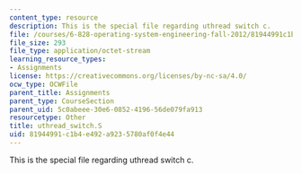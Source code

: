 ```yaml
---
content_type: resource
description: This is the special file regarding uthread switch c.
file: /courses/6-828-operating-system-engineering-fall-2012/81944991c1b4e492a9235780af0f4e44_uthread_switch.S
file_size: 293
file_type: application/octet-stream
learning_resource_types:
- Assignments
license: https://creativecommons.org/licenses/by-nc-sa/4.0/
ocw_type: OCWFile
parent_title: Assignments
parent_type: CourseSection
parent_uid: 5c0abeee-30e6-0852-4196-56de079fa913
resourcetype: Other
title: uthread_switch.S
uid: 81944991-c1b4-e492-a923-5780af0f4e44
---
```

This is the special file regarding uthread switch c.